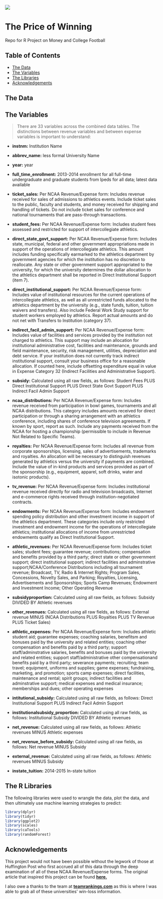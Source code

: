 <img src="../brand logo.png"></a>

# The Price of Winning
Repo for R Project on Money and College Football

## Table of Contents

- [The Data](#thedata)
- [The Variables](#thevariables)
- [The Libraries](#thelibraries)
- [Acknowledgements](#acknowledgements)

## The Data

## The Variables

> There are 33 variables across the combined data tables. The distinctions between revenue variables and between expense variables is important to understand:

- **instnm:** Institution Name
- **abbrev_name:** less formal University Name
- **year:** year
- **full_time_enrollment:** 2013-2014 enrollment for all full-time undergraduate and graduate students from Ipeds for all data; latest data available
- **ticket_sales:** Per NCAA Revenue/Expense form: Includes revenue received for sales of admissions to athletics events. Include ticket sales to the  public, faculty and students, and money received for shipping and handling of tickets. Do not include ticket sales for conference and national tournaments that are pass-through transactions.
- **student_fees:** Per NCAA Revenue/Expense form: Includes student fees assessed and restricted for support of intercollegiate athletics.
- **direct_state_govt_support:** Per NCAA Revenue/Expense form: Includes state, municipal, federal and other government appropriations made in support of the operations of intercollegiate athletics. This amount includes funding specifically earmarked to the athletics department by government agencies for which the institution has no discretion to reallocate. Any state or other government support appropriated to the university, for which the university determines the dollar allocation to the athletics department shall be reported in Direct Institutional Support (item 7).
- **direct_institutional_support:** Per NCAA Revenue/Expense form: Includes value of institutional resources for the current operations of intercollegiate athletics, as well as all unrestricted funds allocated to the athletics department by the university (e.g., state funds, tuition, tuition waivers and transfers). Also include Federal Work Study support for student workers employed by athletics. Report actual amounts and do not net with Transfers to Institution (category 37).
- **indirect_facil_admin_support:** Per NCAA Revenue/Expense form: Includes value of facilities and services provided by the institution not charged to athletics. This support  may include an allocation for institutional administrative cost, facilities and maintenance, grounds and field maintenance, security, risk management, utilities, depreciation and debt service. If your institution does not currently track indirect institutional support, consult your business office for a reasonable allocation. If counted here, include offsetting expenditure equal in value in Expense Category 32 (Indirect Facilities and Administrative Support).
- **subsidy:** Calculated using all raw fields, as follows: Student Fees PLUS Direct Institutional Support PLUS Direct State Govt Support PLUS Indirect Facil Admin Support

- **ncaa_distributions:** Per NCAA Revenue/Expense form: Includes revenue received from participation in bowl games, tournaments and all NCAA distributions. This category includes amounts received for direct participation or through a sharing arrangement with an athletics conference, including shares of conference television agreements. If known by sport, report as such. Include any payments received from the NCAA for hosting a championship (permissible to include in Revenue Not Related to Specific Teams). 
- **royalties:** Per NCAA Revenue/Expense form: Includes all revenue from corporate sponsorships, licensing, sales of advertisements, trademarks and royalties. An allocation will be necessary to distinguish revenues generated by athletics versus the university if payments are combined. Include the value of in-kind products and services provided as part of the sponsorship (e.g., equipment, apparel, soft drinks, water and isotonic products).
- **tv_revenue:** Per NCAA Revenue/Expense form: Includes institutional revenue received directly for radio and television broadcasts, Internet and e-commerce rights received through institution-negotiated contracts.
- **endowments:** Per NCAA Revenue/Expense form: Includes endowment spending policy distribution and other investment income in support of the athletics department. These categories include only restricted investment and endowment income for the operations of intercollegiate athletics; institutional allocations of income from unrestricted endowments qualify as Direct Institutional Support.
- **athletic_revenues:** Per NCAA Revenue/Expense form: Includes ticket sales; student fees; guarantee revenue; contributions; compensation and benefits provided by a third party; direct state or other government support; direct institutional support; indirect facilities and adminstrative support;NCAA/Conference Distributions including all tournament revenue; Broadcast, TV, Radio & Internet Rights; Program Sales, Concessions, Novelty Sales, and Parking; Royalties, Licensing, Advertisements and Sponsorships; Sports Camp Revenues; Endowment and Investment Income; Other Operating Revenue
- **subsidyproportion:** Calculated using all raw fields, as follows: Subsidy DIVIDED BY Athletic revenues 

- **other_revenues:** Calculated using all raw fields, as follows: External revenue MINUS (NCAA Distributions PLUS Royalties PLUS TV Revenue PLUS Ticket Sales)

- **athletic_expenses:** Per NCAA Revenue/Expense form: Includes athletic student aid; guarantee expenses; coaching salaries, benefitsm and bonuses paid by the university and related entities; coaching other compensation and benefits paid by a third party; support staff/adminstrative salaries, benefits and bonuses paid by the university and related entities; support staff/administrative other compensationand benefits paid by a third party; severance payments; recruiting; team travel; equipment, uniforms and supplies; game expenses; fundraising, marketing, and promotion; sports camp expenses; direct facilities, maintenance and rental; spirit groups; indirect facilities and adminstrative support; medical expenses and medical insurance; memberships and dues; other operating expenses
- **intitutional_subsidy:** Calculated using all raw fields, as follows: Direct Institutional Support PLUS Indirect Facil Admin Support 
- **institutionalsubsidy_proportion:** Calculated using all raw fields, as follows: Institutional Subsidy DIVIDED BY Athletic revenues
- **net_revenue:** Calculated using all raw fields, as follows: Athletic revenues MINUS Athletic expenses
- **net_revenue_before_subsidy:** Calculated using all raw fields, as follows: Net revenue MINUS Subsidy
- **external_revenue:** Calculated using all raw fields, as follows: Athletic revenues MINUS Subsidy

- **instate_tuition:** 2014-2015 In-state tuition 

## The R Libraries

The following libraries were used to wrangle the data, plot the data, and then ultimately use machine learning strategies to predict:

```r
library(dplyr)
library(tidyr)
library(ggplot2)
library(scales)
library(caTools)
library(randomForest)

```

## Acknowledgements

This project would not have been possible without the legwork of those at Huffington Post who first accrued all of this data through the deep examination of all of these NCAA Revenue/Expense forms. The original article that inspired this project can be found <a href="https://projects.huffingtonpost.com/projects/ncaa/sports-at-any-cost" target="_blank">**here.**</a>

I also owe a thanks to the team at <a href="www.teamrankings.com" target="_blank">**teamrankings.com**</a> as this is where I was able to grab all of these universities' win-loss information.